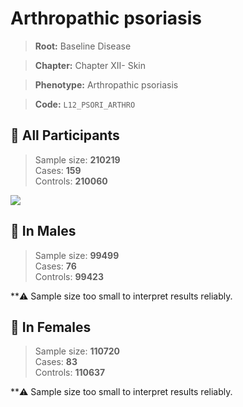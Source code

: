# Arthropathic psoriasis

> **Root:** Baseline Disease  

> **Chapter:** Chapter XII- Skin  

> **Phenotype:** Arthropathic psoriasis  

> **Code:** `L12_PSORI_ARTHRO`

## 🧪 All Participants  
> Sample size: **210219**  
> Cases: **159**  
> Controls: **210060**
<img src="/Disease/Figures/ALL/Baseline/L12_PSORI_ARTHRO.png"/>
<CsvTable src="/public/Disease/Data/ALL/Baseline/LG_L12_PSORI_ARTHRO.csv" label="🔍 View full results" />

## 👨 In Males  
> Sample size: **99499**  
> Cases: **76**  
> Controls: **99423**

**⚠️ Sample size too small to interpret results reliably.

## 👩 In Females  
> Sample size: **110720**  
> Cases: **83**  
> Controls: **110637**

**⚠️ Sample size too small to interpret results reliably.
